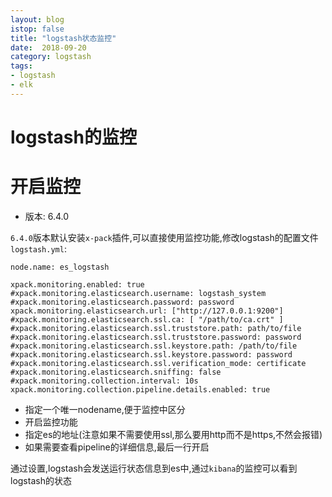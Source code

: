```yaml
---
layout: blog
istop: false
title: "logstash状态监控"
date:  2018-09-20
category: logstash
tags:
- logstash
- elk
---
```

logstash的监控
===
# 开启监控
* 版本: 6.4.0

`6.4.0`版本默认安装`x-pack`插件,可以直接使用监控功能,修改logstash的配置文件`logstash.yml`:
```
node.name: es_logstash

xpack.monitoring.enabled: true
#xpack.monitoring.elasticsearch.username: logstash_system
#xpack.monitoring.elasticsearch.password: password
xpack.monitoring.elasticsearch.url: ["http://127.0.0.1:9200"]
#xpack.monitoring.elasticsearch.ssl.ca: [ "/path/to/ca.crt" ]
#xpack.monitoring.elasticsearch.ssl.truststore.path: path/to/file
#xpack.monitoring.elasticsearch.ssl.truststore.password: password
#xpack.monitoring.elasticsearch.ssl.keystore.path: /path/to/file
#xpack.monitoring.elasticsearch.ssl.keystore.password: password
#xpack.monitoring.elasticsearch.ssl.verification_mode: certificate
#xpack.monitoring.elasticsearch.sniffing: false
#xpack.monitoring.collection.interval: 10s
xpack.monitoring.collection.pipeline.details.enabled: true
```
* 指定一个唯一nodename,便于监控中区分
* 开启监控功能
* 指定es的地址(注意如果不需要使用ssl,那么要用http而不是https,不然会报错)
* 如果需要查看pipeline的详细信息,最后一行开启

通过设置,logstash会发送运行状态信息到es中,通过`kibana`的监控可以看到logstash的状态
